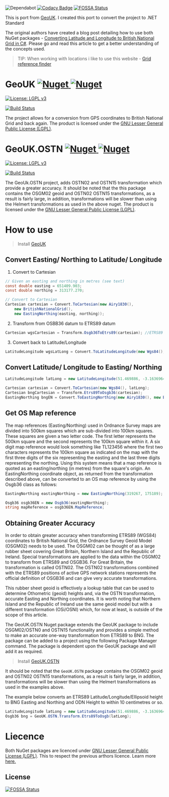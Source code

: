 ![Dependabot](https://api.dependabot.com/badges/status?host=github&repo=IeuanWalker/GeoUK) [![Codacy Badge](https://api.codacy.com/project/badge/Grade/6b7e9e6fe8844188911c8a69a2e9905a)](https://app.codacy.com/app/ieuan.walker007/GeoUK?utm_source=github.com&utm_medium=referral&utm_content=IeuanWalker/GeoUK&utm_campaign=Badge_Grade_Dashboard) [![FOSSA Status](https://app.fossa.com/api/projects/git%2Bgithub.com%2FIeuanWalker%2FGeoUK.svg?type=shield)](https://app.fossa.com/projects/git%2Bgithub.com%2FIeuanWalker%2FGeoUK?ref=badge_shield)

This is port from [GeoUK](https://bitbucket.org/johnnewcombe/geouk/src/master/). I created this port to convert the project to .NET Standard

The original authors have created a blog post detailing how to use both NuGet packages - [Converting Latitude and Longitude to British National Grid in C#](http://www.codeproject.com/Articles/1007147/Converting-Latitude-and-Longitude-to-British-Natio). Please go and read this article to get a better understanding of the concepts used. 

> TIP: When working with locations i like to use this website - [Grid reference finder](https://gridreferencefinder.com/)


# GeoUK [![Nuget](https://img.shields.io/nuget/v/IeuanWalker.GeoUK.svg) ![Nuget](https://img.shields.io/nuget/dt/IeuanWalker.GeoUK.svg)](https://www.nuget.org/packages/IeuanWalker.GeoUK/)

[![License: LGPL v3](https://img.shields.io/badge/License-LGPL%20v3-blue.svg)](https://www.gnu.org/licenses/lgpl-3.0)

[![Build Status](https://dev.azure.com/ieuanwalker/GeoUK/_apis/build/status/IeuanWalker.GeoUK?branchName=master)](https://dev.azure.com/ieuanwalker/GeoUK/_build/latest?definitionId=7&branchName=master)




The project allows for a conversion from GPS coordinates to British National Grid and back again. The product is licensed under the [GNU Lesser General Public License (LGPL)](https://www.gnu.org/licenses/lgpl-3.0.en.html).

# GeoUK.OSTN [![Nuget](https://img.shields.io/nuget/v/IeuanWalker.GeoUK.OSTN.svg) ![Nuget](https://img.shields.io/nuget/dt/IeuanWalker.GeoUK.OSTN.svg)](https://www.nuget.org/packages/IeuanWalker.GeoUK.OSTN/)

[![License: LGPL v3](https://img.shields.io/badge/License-LGPL%20v3-blue.svg)](https://www.gnu.org/licenses/lgpl-3.0)

[![Build Status](https://dev.azure.com/ieuanwalker/GeoUK/_apis/build/status/IeuanWalker.GeoUK.OSTN?branchName=master)](https://dev.azure.com/ieuanwalker/GeoUK/_build/latest?definitionId=8&branchName=master)



The GeoUk.OSTN project, adds OSTN02 and OSTN15 transformation which provide a greater accuracy. It should be noted that the this package contains the OSGM02 geoid and OSTN02 OSTN15 transformations, as a result is fairly large, in addition, transformations will be slower than using the Helmert transformations as used in the above nuget. The product is licensed under the [GNU Lesser General Public License (LGPL)](https://www.gnu.org/licenses/lgpl-3.0.en.html).

# How to use

> Install [GeoUK](https://www.nuget.org/packages/IeuanWalker.GeoUK/)

## Convert Easting/ Northing to Latitude/ Longitude 
1.  Convert to Cartesian
```csharp
// Given an easting and northing in metres (see text)
const double easting = 651409.903;
const double northing = 313177.270;

// Convert to Cartesian
Cartesian cartesian = Convert.ToCartesian(new Airy1830(),
    new BritishNationalGrid(),
    new EastingNorthing(easting, northing));
```
2. Transform from OSBB36 datum to ETRS89 datum
```csharp
Cartesian wgsCartesian = Transform.Osgb36ToEtrs89(cartesian); //ETRS89 is effectively WGS84
```
3. Convert back to Latitude/Longitude
```csharp
LatitudeLongitude wgsLatLong = Convert.ToLatitudeLongitude(new Wgs84(), wgsCartesian);
```

## Convert Latitude/ Longitude to Easting/ Northing
```csharp
LatitudeLongitude latLong = new LatitudeLongitude(51.469886, -3.1636964);

Cartesian cartesian = Convert.ToCartesian(new Wgs84(), latLong);
Cartesian bngCartesian = Transform.Etrs89ToOsgb36(cartesian);
EastingNorthing bngEN = Convert.ToEastingNorthing(new Airy1830(), new BritishNationalGrid(), bngCartesian); 
```

## Get OS Map reference
The map references (Easting/Northing) used in Ordnance Survey maps are divided into 500km squares which are sub-divided into 100km squares. These squares are given a two letter code. The first letter represents the 500km square and the second represents the 100km square within it. A six digit map reference would look something like TL123456 where the first two characters represents the 100km square as indicated on the map with the first three digits of the six representing the easting and the last three digits representing the northing. Using this system means that a map reference is quoted as an easting/northing (in metres) from the square's origin. An EastingNorthing coordinate object, as returned from the transformation described above, can be converted to an OS map reference by using the Osgb36 class as follows:
```csharp
EastingNorthing eastingNorthing = new EastingNorthing(319267, 175189);

Osgb36 osgb36EN = new Osgb36(eastingNorthing);
string mapReference = osgb36EN.MapReference;
```
## Obtaining Greater Accuracy
In order to obtain greater accuracy when transforming ETRS89 (WGS84) coordinates to British National Grid, the Ordnance Survey Geoid Model (OSGM02) needs to be used. The OSGM02 can be thought of as a large rubber sheet covering Great Britain, Northern Island and the Republic of Ireland. Special transformations are applied to the data within the OSGM02 to transform from ETRS89 and OSGB36. For Great Britain, the transformation is called OSTN02. The OSTN02 transformations combined with the ETRS89 positions of active GPS network stations represents the official definition of OSGB36 and can give very accurate transformations.

This rubber sheet geoid is effectively a lookup table that can be used to determine Othometric (geoid) heights and, via the OSTN transformation, accurate Easting and Northing coordinates. It is worth noting that Northern Island and the Republic of Ireland use the same geoid model but with a different transformation (OSi/OSNI) which, for now at least, is outside of the scope of this article.

The GeoUK.OSTN Nuget package extends the GeoUK package to include OSGM02/OSTN0 and OSTN15 functionality and provides a simple method to make an accurate one-way transformation from ETRS89 to BNG. The package can be added to a project using the following Package Manager command. The package is dependent upon the GeoUK package and will add it as required.

> Install [GeoUK.OSTN](https://www.nuget.org/packages/IeuanWalker.GeoUK.OSTN/)

It should be noted that the `GeoUK.OSTN` package contains the OSGM02 geoid and OSTN02 OSTN15 transformations, as a result is fairly large, in addition, transformations will be slower than using the Helmert transformations as used in the examples above.

The example below converts an ETRS89 Latitude/Longitude/Ellipsoid height to BNG Easting and Northing and ODN Height to within 10 centimetres or so.

```csharp
LatitudeLongitude latLong = new LatitudeLongitude(51.469886, -3.1636964, 108.05);
Osgb36 bng = GeoUK.OSTN.Transform.Etrs89ToOsgb(latLong);
```

# Liecence
Both NuGet packages are licenced under [GNU Lesser General Public License (LGPL)](https://www.gnu.org/licenses/lgpl-3.0.en.html). This to respect the previous arthors licence. Learn more [here.](https://tldrlegal.com/license/gnu-lesser-general-public-license-v3-(lgpl-3))


## License
[![FOSSA Status](https://app.fossa.com/api/projects/git%2Bgithub.com%2FIeuanWalker%2FGeoUK.svg?type=large)](https://app.fossa.com/projects/git%2Bgithub.com%2FIeuanWalker%2FGeoUK?ref=badge_large)
